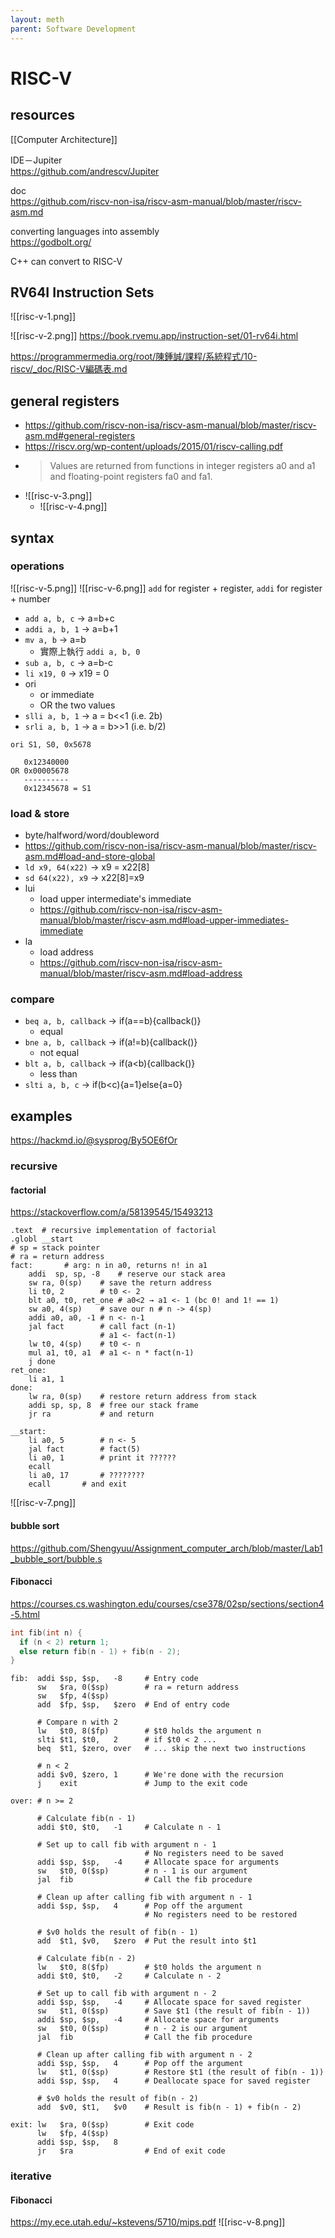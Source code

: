 ```yaml
---
layout: meth
parent: Software Development 
---
```

# RISC-V

## resources

[[Computer Architecture]]

IDE－Jupiter  
<https://github.com/andrescv/Jupiter>

doc  
<https://github.com/riscv-non-isa/riscv-asm-manual/blob/master/riscv-asm.md>

converting languages into assembly  
<https://godbolt.org/>

C++ can convert to RISC-V

## RV64I Instruction Sets
![[risc-v-1.png]]

![[risc-v-2.png]]
https://book.rvemu.app/instruction-set/01-rv64i.html

https://programmermedia.org/root/陳鍾誠/課程/系統程式/10-riscv/_doc/RISC-V編碼表.md

## general registers
- https://github.com/riscv-non-isa/riscv-asm-manual/blob/master/riscv-asm.md#general-registers
- https://riscv.org/wp-content/uploads/2015/01/riscv-calling.pdf
- > Values are returned from functions in integer registers a0 and a1 and floating-point registers fa0 and fa1.
- ![[risc-v-3.png]]
	- ![[risc-v-4.png]]

## syntax
### operations
![[risc-v-5.png]]
![[risc-v-6.png]]
`add` for register + register, `addi` for register + number

- `add a, b, c` → a=b+c
- `addi a, b, 1` → a=b+1
- `mv a, b` → a=b
	- 實際上執行 `addi a, b, 0`
- `sub a, b, c` → a=b-c
- `li x19, 0` → x19 = 0
- ori
	- or immediate
	- OR the two values
- `slli a, b, 1` → a = b<<1 (i.e. 2b)
- `srli a, b, 1` → a = b>>1 (i.e. b/2)

```
ori S1, S0, 0x5678

   0x12340000
OR 0x00005678
   ----------
   0x12345678 = S1
```

### load & store
- byte/halfword/word/doubleword
- https://github.com/riscv-non-isa/riscv-asm-manual/blob/master/riscv-asm.md#load-and-store-global
- `ld x9, 64(x22)` → x9 = x22[8]
- `sd 64(x22), x9` → x22[8]=x9
- lui
	- load upper intermediate's immediate
	- https://github.com/riscv-non-isa/riscv-asm-manual/blob/master/riscv-asm.md#load-upper-immediates-immediate
- la
	- load address
	- https://github.com/riscv-non-isa/riscv-asm-manual/blob/master/riscv-asm.md#load-address

### compare
- `beq a, b, callback` → if(a\==b){callback()}
	- equal
- `bne a, b, callback` → if(a!=b){callback()}
	- not equal
- `blt a, b, callback` → if(a<b){callback()}
	- less than
- `slti a, b, c` → if(b<c){a=1}else{a=0}

## examples
https://hackmd.io/@sysprog/By5OE6fOr
### recursive
#### factorial
https://stackoverflow.com/a/58139545/15493213
```
.text  # recursive implementation of factorial
.globl __start
# sp = stack pointer
# ra = return address
fact:       # arg: n in a0, returns n! in a1
    addi  sp, sp, -8    # reserve our stack area
    sw ra, 0(sp)    # save the return address
    li t0, 2        # t0 <- 2
    blt a0, t0, ret_one # a0<2 → a1 <- 1 (bc 0! and 1! == 1)
    sw a0, 4(sp)    # save our n # n -> 4(sp)
    addi a0, a0, -1 # n <- n-1
    jal fact        # call fact (n-1)
                    # a1 <- fact(n-1)
    lw t0, 4(sp)    # t0 <- n
    mul a1, t0, a1  # a1 <- n * fact(n-1)
    j done
ret_one:
    li a1, 1
done:
    lw ra, 0(sp)    # restore return address from stack
    addi sp, sp, 8  # free our stack frame
    jr ra           # and return

__start:
    li a0, 5        # n <- 5
    jal fact        # fact(5)
    li a0, 1        # print it ??????
    ecall
    li a0, 17       # ????????
    ecall       # and exit
```

![[risc-v-7.png]]

#### bubble sort
https://github.com/Shengyuu/Assignment_computer_arch/blob/master/Lab1_bubble_sort/bubble.s

#### Fibonacci
https://courses.cs.washington.edu/courses/cse378/02sp/sections/section4-5.html

```cpp
int fib(int n) {
  if (n < 2) return 1;
  else return fib(n - 1) + fib(n - 2);
}
```

```risc-v
fib:  addi $sp, $sp,   -8     # Entry code
      sw   $ra, 0($sp) 		  # ra = return address
      sw   $fp, 4($sp)
      add  $fp, $sp,   $zero  # End of entry code

      # Compare n with 2
      lw   $t0, 8($fp)        # $t0 holds the argument n
      slti $t1, $t0,   2      # if $t0 < 2 ...
      beq  $t1, $zero, over   # ... skip the next two instructions

      # n < 2
      addi $v0, $zero, 1      # We're done with the recursion
      j    exit               # Jump to the exit code

over: # n >= 2

      # Calculate fib(n - 1)
      addi $t0, $t0,   -1     # Calculate n - 1

      # Set up to call fib with argument n - 1
                              # No registers need to be saved
      addi $sp, $sp,   -4     # Allocate space for arguments
      sw   $t0, 0($sp)        # n - 1 is our argument
      jal  fib                # Call the fib procedure

      # Clean up after calling fib with argument n - 1
      addi $sp, $sp,   4      # Pop off the argument
                              # No registers need to be restored

      # $v0 holds the result of fib(n - 1)
      add  $t1, $v0,   $zero  # Put the result into $t1

      # Calculate fib(n - 2)
      lw   $t0, 8($fp)        # $t0 holds the argument n
      addi $t0, $t0,   -2     # Calculate n - 2

      # Set up to call fib with argument n - 2
      addi $sp, $sp,   -4     # Allocate space for saved register
      sw   $t1, 0($sp)        # Save $t1 (the result of fib(n - 1))
      addi $sp, $sp,   -4     # Allocate space for arguments
      sw   $t0, 0($sp)        # n - 2 is our argument
      jal  fib                # Call the fib procedure

      # Clean up after calling fib with argument n - 2
      addi $sp, $sp,   4      # Pop off the argument
      lw   $t1, 0($sp)        # Restore $t1 (the result of fib(n - 1))
      addi $sp, $sp,   4      # Deallocate space for saved register

      # $v0 holds the result of fib(n - 2)
      add  $v0, $t1,   $v0    # Result is fib(n - 1) + fib(n - 2)

exit: lw   $ra, 0($sp)        # Exit code
      lw   $fp, 4($sp)
      addi $sp, $sp,   8
      jr   $ra                # End of exit code

```

### iterative
#### Fibonacci
<https://my.ece.utah.edu/~kstevens/5710/mips.pdf>
![[risc-v-8.png]]
